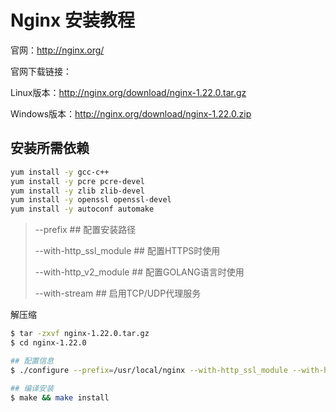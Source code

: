 # Nginx 安装教程



官网：http://nginx.org/

官网下载链接：

Linux版本：http://nginx.org/download/nginx-1.22.0.tar.gz

Windows版本：http://nginx.org/download/nginx-1.22.0.zip



## 安装所需依赖

``` bash
yum install -y gcc-c++  
yum install -y pcre pcre-devel
yum install -y zlib zlib-devel
yum install -y openssl openssl-devel
yum install -y autoconf automake
```







> --prefix									## 配置安装路径
>
> --with-http_ssl_module		## 配置HTTPS时使用
>
> --with-http_v2_module 		## 配置GOLANG语言时使用
>
> --with-stream						## 启用TCP/UDP代理服务



解压缩

``` bash
$ tar -zxvf nginx-1.22.0.tar.gz
$ cd nginx-1.22.0

## 配置信息
$ ./configure --prefix=/usr/local/nginx --with-http_ssl_module --with-http_v2_module --with-stream

## 编译安装
$ make && make install
```

